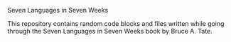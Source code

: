 Seven Languages in Seven Weeks

This repository contains random code blocks and files written while going through the Seven Languages in Seven Weeks book by Bruce A. Tate.
